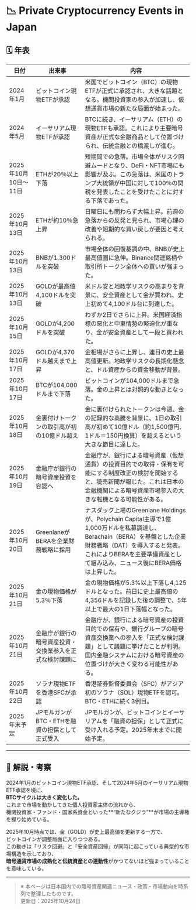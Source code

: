 # 📉 Private Cryptocurrency Events in Japan

## 🗓 年表

| 日付 | 出来事 | 内容 |
|------|--------|------|
| 2024年1月 | ビットコイン現物ETFが承認 | 米国でビットコイン（BTC）の現物ETFが正式に承認され、大きな話題となる。機関投資家の参入が加速し、仮想通貨市場の新たな局面が始まった。 |
| 2024年5月 | イーサリアム現物ETFが承認 | BTCに続き、イーサリアム（ETH）の現物ETFも承認。これにより主要暗号資産が正式な金融商品として位置づけられ、伝統金融との橋渡しが進む。 |
| 2025年10月10日〜11日 | ETHが20％以上下落 | 短期間での急落。市場全体がリスク回避ムードとなり、DeFi・NFT市場にも影響が及ぶ。この急落は、米国のトランプ大統領が中国に対して100％の関税を発表したことを受けたことに対する下落であった。 |
| 2025年10月13日 | ETHが約10％急上昇 | 日曜日にも関わらず大幅上昇。前週の急落からの反発と見られ、市場心理の改善や短期的な買い戻しが要因と考えられる。 |
| 2025年10月13日 | BNBが1,300ドルを突破 | 市場全体の回復基調の中、BNBが史上最高値圏に急伸。Binance関連銘柄や取引所トークン全体への買いが強まった。 |
| 2025年10月13日 | GOLDが最高値4,100ドルを突破 | 米ドル安と地政学リスクの高まりを背景に、安全資産として金が買われ、史上初めて4,100ドル台に到達した。 |
| 2025年10月15日 | GOLDが4,200ドルを突破 | わずか2日でさらに上昇。米国経済指標の悪化と中東情勢の緊迫化が重なり、金が安全資産として一段と買われた。 |
| 2025年10月17日 | GOLDが4,370ドル越えまで上昇 | 金相場がさらに上昇し、連日の史上最高値更新。地政学リスクの長期化懸念と、ドル資産からの資金移動が背景。 |
| 2025年10月17日 | BTCが104,000ドルまで下落 | ビットコインが104,000ドルまで急落。金の上昇とは対照的な動きとなった。 |
| 2025年10月18日 | 金裏付けトークンの取引高が初の10億ドル超え | 金に裏付けられたトークンは今週、金の記録的な高騰を背景に、1日の取引高が初めて10億ドル（約1,500億円、1ドル＝150円換算）を超えるという大きな節目に達した。 |
| 2025年10月19日 | 金融庁が銀行の暗号資産投資を容認へ | 金融庁が、銀行による暗号資産（仮想通貨）の投資目的での取得・保有を可能にする制度改正の検討を開始すると、読売新聞が報じた。これは日本の金融機関による暗号資産市場参入の大きな転機となる可能性がある。 |
| 2025年10月20日 | GreenlaneがBERAを企業財務戦略に採用 | ナスダック上場のGreenlane Holdingsが、Polychain Capital主導で1億1,000万ドルを私募調達し、Berachain（BERA）を基盤とした企業財務戦略（DAT）を導入すると発表。これによりBERAを主要準備資産として組み込み、ニュース後にBERA価格は上昇した。 |
| 2025年10月21日 | 金の現物価格が5.3％下落 | 金の現物価格が5.3%以上下落し4,125ドルとなった。前日に史上最高値の4,356ドルを記録した後の調整で、5年以上で最大の1日下落幅となった。 |
| 2025年10月21日 | 金融庁が銀行の暗号資産投資・交換業参入を正式な検討課題に | 金融庁が、銀行による暗号資産の投資目的での保有や、銀行グループの暗号資産交換業への参入を「正式な検討課題」として議題に挙げたことが判明。国内金融システムにおける暗号資産の位置づけが大きく変わる可能性がある。 |
| 2025年10月22日 | ソラナ現物ETFを香港SFCが承認 | 香港証券監督委員会（SFC）がアジア初のソラナ（SOL）現物ETFを認可。BTC・ETHに続く3例目。 |
| 2025年末予定 | JPモルガンがBTC・ETHを融資の担保として正式受入 | JPモルガンが、ビットコインとイーサリアムを「融資の担保」として正式に受け入れる予定。2025年末までに開始予定。 |

---

## 💭 解説・考察

2024年1月のビットコイン現物ETF承認、そして2024年5月のイーサリアム現物ETF承認を境に、  
**BTCサイクルは大きく変化した。**  
これまで市場を動かしてきた個人投資家主体の流れから、  
機関投資家・ファンド・国家系資金といった**“新たなクジラ”**が市場の主導権を握り始めている。  

2025年10月時点では、金（GOLD）が史上最高値を更新する一方で、  
ビットコインが調整局面に入りつつある。  
この動きは「リスク回避」と「安全資産回帰」が同時に起こっている典型的な市場構造を示しており、  
**暗号通貨市場の成熟化と伝統資産との連動性**がかつてないほど強まっていることを意味している。

---

> ※ 本ページは日本国内での暗号資産関連ニュース・政策・市場動向を時系列で整理したものです。  
> 更新日：2025年10月24日

